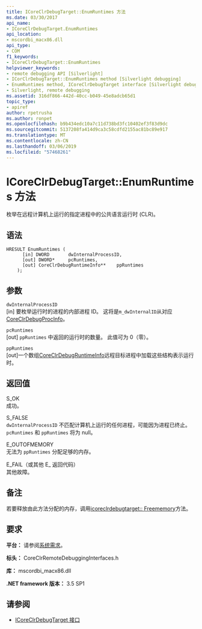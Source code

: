 ```yaml
---
title: ICoreClrDebugTarget::EnumRuntimes 方法
ms.date: 03/30/2017
api_name:
- ICoreClrDebugTarget.EnumRuntimes
api_location:
- mscordbi_macx86.dll
api_type:
- COM
f1_keywords:
- ICoreClrDebugTarget::EnumRuntimes
helpviewer_keywords:
- remote debugging API [Silverlight]
- ICorClrDebugTarget::EnumRuntimes method [Silverlight debugging]
- EnumRuntimes method, ICoreClrDebugTarget interface [Silverlight debugging]
- Silverlight, remote debugging
ms.assetid: 316df866-442d-40cc-b049-45e8adcb65d1
topic_type:
- apiref
author: rpetrusha
ms.author: ronpet
ms.openlocfilehash: b9b434edc10a7c11d738bd3fc10402ef3f83d9dc
ms.sourcegitcommit: 5137208fa414d9ca3c58cdfd2155ac81bc89e917
ms.translationtype: MT
ms.contentlocale: zh-CN
ms.lasthandoff: 03/06/2019
ms.locfileid: "57468261"
---
```

# <a name="icoreclrdebugtargetenumruntimes-method"></a>ICoreClrDebugTarget::EnumRuntimes 方法
枚举在远程计算机上运行的指定进程中的公共语言运行时 (CLR)。  
  
## <a name="syntax"></a>语法  
  
```  
HRESULT EnumRuntimes (  
      [in] DWORD       dwInternalProcessID,  
      [out] DWORD*     pcRuntimes,  
      [out] CoreClrDebugRuntimeInfo**    ppRuntimes  
    );  
```  
  
## <a name="parameters"></a>参数  
 `dwInternalProcessID`  
 [in] 要枚举运行时的进程的内部进程 ID。 这将是`m_dwInternalID`从对应[CoreClrDebugProcInfo](../../../../docs/framework/unmanaged-api/debugging/coreclrdebugprocinfo-structure.md)。  
  
 `pcRuntimes`  
 [out] `ppRuntimes` 中返回的运行时的数量。 此值可为 0（零）。  
  
 `ppRuntimes`  
 [out]一个数组[CoreClrDebugRuntimeInfo](../../../../docs/framework/unmanaged-api/debugging/coreclrdebugruntimeinfo-structure.md)远程目标进程中加载这些结构表示运行时。  
  
## <a name="return-value"></a>返回值  
 S_OK  
 成功。  
  
 S_FALSE  
 `dwInternalProcessID` 不匹配计算机上运行的任何进程，可能因为进程已终止。 `pcRuntimes` 和 `ppRuntimes` 将为 null。  
  
 E_OUTOFMEMORY  
 无法为 `ppRuntimes` 分配足够的内存。  
  
 E_FAIL（或其他 E_ 返回代码）  
 其他故障。  
  
## <a name="remarks"></a>备注  
 若要释放由此方法分配的内存，调用[icoreclrdebugtarget:: Freememory](../../../../docs/framework/unmanaged-api/debugging/icoreclrdebugtarget-freememory-method.md)方法。  
  
## <a name="requirements"></a>要求  
 **平台：** 请参阅[系统需求](../../../../docs/framework/get-started/system-requirements.md)。  
  
 **标头：** CoreClrRemoteDebuggingInterfaces.h  
  
 **库：** mscordbi_macx86.dll  
  
 **.NET framework 版本：** 3.5 SP1  
  
## <a name="see-also"></a>请参阅
- [ICoreClrDebugTarget 接口](../../../../docs/framework/unmanaged-api/debugging/icoreclrdebugtarget-interface.md)
